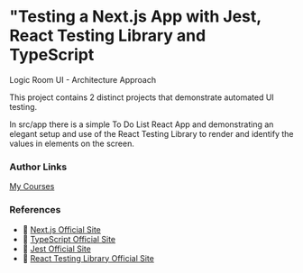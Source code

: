 # "Testing a Next.js App with Jest, React Testing Library and TypeScript

Logic Room UI - Architecture Approach

This project contains 2 distinct projects that demonstrate automated UI testing.

In src/app there is a simple To Do List React App and demonstrating an elegant setup and use of the React Testing Library to render
and identify the values in elements on the screen.
 

### Author Links

[My Courses](https://courses.davegray.codes/)

### References
- 🔗 [Next.js Official Site](https://nextjs.org/)
- 🔗 [TypeScript Official Site](https://www.typescriptlang.org/)
- 🔗 [Jest Official Site](https://jestjs.io/)
- 🔗 [React Testing Library Official Site](https://testing-library.com/docs/react-testing-library/intro)

